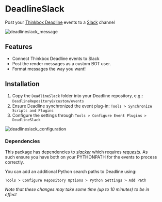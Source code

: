 # DeadlineSlack

Post your [Thinkbox Deadline](http://deadline.thinkboxsoftware.com) events to a [Slack](http://www.slack.com) channel

![deadlineslack_message](https://cloud.githubusercontent.com/assets/2439881/19310499/a48ee002-908a-11e6-9f87-aa50854aeae0.jpg)

## Features

- Connect Thinkbox Deadline events to Slack
- Post the render messages as a custom BOT user.
- Format messages the way you want!


## Installation

1. Copy the `DeadlineSlack` folder into your Deadline repository, e.g.: `DeadlineRepository8/custom/events`
2. Ensure Deadline synchronized the event plug-in: `Tools > Synchronize Scripts and Plugins` 
3. Configure the settings through `Tools > Configure Event Plugins > DeadlineSlack`

![deadlineslack_configuration](https://cloud.githubusercontent.com/assets/2439881/19310480/908322a8-908a-11e6-97c2-28a6ff9e0c8b.jpg)

### Dependencies

This package has dependencies to *[slacker](https://github.com/os/slacker)* which requires *[requests](https://pypi.python.org/pypi/requests)*.
As such ensure you have both on your PYTHONPATH for the events to process correctly.

You can add an additional Python search paths to Deadline using:

`Tools > Configure Repository Options > Python Settings > Add Path`

_Note that these changes may take some time (up to 10 minutes) to be in effect_